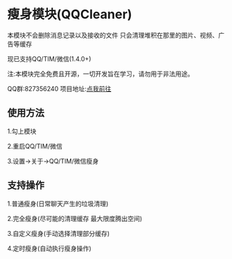 # 瘦身模块(QQCleaner)
本模块不会删除消息记录以及接收的文件 只会清理堆积在那里的图片、视频、广告等缓存

现已支持QQ/TIM/微信(1.4.0+)

注:本模块完全免费且开源，一切开发旨在学习，请勿用于非法用途。

QQ群:827356240  项目地址:[点我前往](https://github.com/KyuubiRan/QQCleaner)


## 使用方法
1.勾上模块

2.重启QQ/TIM/微信

3.设置->关于->QQ/TIM/微信瘦身

## 支持操作
1.普通瘦身(日常聊天产生的垃圾清理)

2.完全瘦身(尽可能的清理缓存 最大限度腾出空间)

3.自定义瘦身(手动选择清理部分缓存)

4.定时瘦身(自动执行瘦身操作)
